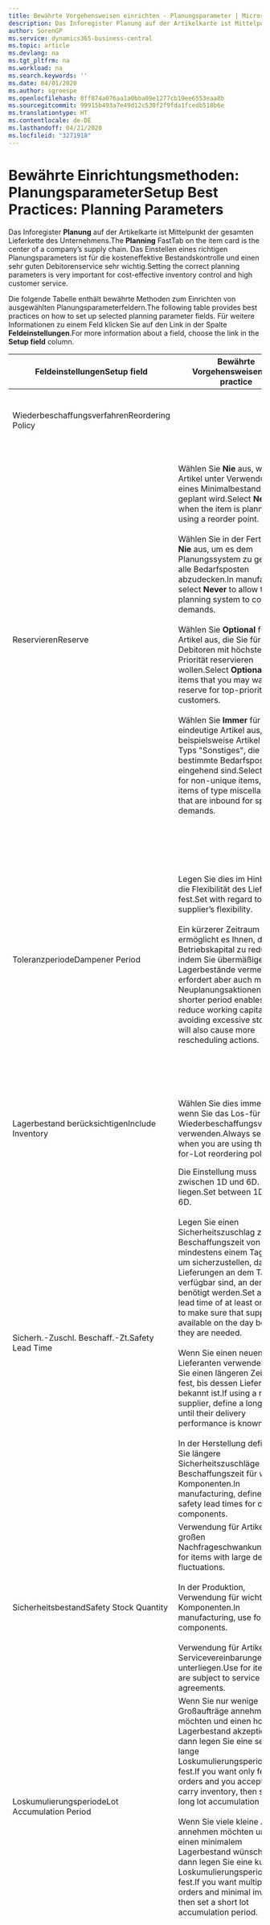 ```yaml
---
title: Bewährte Vorgehensweisen einrichten - Planungsparameter | Microsoft Docs
description: Das Inforegister Planung auf der Artikelkarte ist Mittelpunkt der gesamten Lieferkette des Unternehmens. Das Einstellen eines richtigen Planungsparameters ist für die kosteneffektive Bestandskontrolle und einen sehr guten Debitorenservice sehr wichtig.
author: SorenGP
ms.service: dynamics365-business-central
ms.topic: article
ms.devlang: na
ms.tgt_pltfrm: na
ms.workload: na
ms.search.keywords: ''
ms.date: 04/01/2020
ms.author: sgroespe
ms.openlocfilehash: 8ff874a076aa1a0bba09e1277cb19ee6553eaa8b
ms.sourcegitcommit: 99915b493a7e49d12c530f2f9fda1fcedb518b6e
ms.translationtype: HT
ms.contentlocale: de-DE
ms.lasthandoff: 04/21/2020
ms.locfileid: "3271918"
---
```

# <a name="setup-best-practices-planning-parameters"></a><span data-ttu-id="c71eb-104">Bewährte Einrichtungsmethoden: Planungsparameter</span><span class="sxs-lookup"><span data-stu-id="c71eb-104">Setup Best Practices: Planning Parameters</span></span>
<span data-ttu-id="c71eb-105">Das Inforegister **Planung** auf der Artikelkarte ist Mittelpunkt der gesamten Lieferkette des Unternehmens.</span><span class="sxs-lookup"><span data-stu-id="c71eb-105">The **Planning** FastTab on the item card is the center of a company’s supply chain.</span></span> <span data-ttu-id="c71eb-106">Das Einstellen eines richtigen Planungsparameters ist für die kosteneffektive Bestandskontrolle und einen sehr guten Debitorenservice sehr wichtig.</span><span class="sxs-lookup"><span data-stu-id="c71eb-106">Setting the correct planning parameters is very important for cost-effective inventory control and high customer service.</span></span>  

 <span data-ttu-id="c71eb-107">Die folgende Tabelle enthält bewährte Methoden zum Einrichten von ausgewählten Planungsparameterfeldern.</span><span class="sxs-lookup"><span data-stu-id="c71eb-107">The following table provides best practices on how to set up selected planning parameter fields.</span></span> <span data-ttu-id="c71eb-108">Für weitere Informationen zu einem Feld klicken Sie auf den Link in der Spalte **Feldeinstellungen**.</span><span class="sxs-lookup"><span data-stu-id="c71eb-108">For more information about a field, choose the link in the **Setup field** column.</span></span>  

|<span data-ttu-id="c71eb-109">Feldeinstellungen</span><span class="sxs-lookup"><span data-stu-id="c71eb-109">Setup field</span></span>|<span data-ttu-id="c71eb-110">Bewährte Vorgehensweisen</span><span class="sxs-lookup"><span data-stu-id="c71eb-110">Best practice</span></span>|<span data-ttu-id="c71eb-111">Bemerkung</span><span class="sxs-lookup"><span data-stu-id="c71eb-111">Comment</span></span>|  
|-----------------|-------------------|-------------|  
|<span data-ttu-id="c71eb-112">Wiederbeschaffungsverfahren</span><span class="sxs-lookup"><span data-stu-id="c71eb-112">Reordering Policy</span></span>||<span data-ttu-id="c71eb-113">Weitere Informationen finden Sie unter [Bewährte Einrichtungsmethoden: Wiederbeschaffungsverfahren](setup-best-practices-reordering-policies.md).</span><span class="sxs-lookup"><span data-stu-id="c71eb-113">For more information, see [Setup Best Practices: Reordering Policies](setup-best-practices-reordering-policies.md).</span></span>|  
|<span data-ttu-id="c71eb-114">Reservieren</span><span class="sxs-lookup"><span data-stu-id="c71eb-114">Reserve</span></span>|<span data-ttu-id="c71eb-115">Wählen Sie **Nie** aus, wenn der Artikel unter Verwendung eines Minimalbestands geplant wird.</span><span class="sxs-lookup"><span data-stu-id="c71eb-115">Select **Never** when the item is planned using a reorder point.</span></span><br /><br /> <span data-ttu-id="c71eb-116">Wählen Sie in der Fertigung **Nie** aus, um es dem Planungssystem zu gestatten, alle Bedarfsposten abzudecken.</span><span class="sxs-lookup"><span data-stu-id="c71eb-116">In manufacturing, select **Never** to allow the planning system to cover all demands.</span></span><br /><br /> <span data-ttu-id="c71eb-117">Wählen Sie **Optional** für Artikel aus, die Sie für Debitoren mit höchster Priorität reservieren wollen.</span><span class="sxs-lookup"><span data-stu-id="c71eb-117">Select **Optional** for items that you may want to reserve for top-priority customers.</span></span><br /><br /> <span data-ttu-id="c71eb-118">Wählen Sie **Immer** für nicht eindeutige Artikel aus, wie beispielsweise Artikel des Typs "Sonstiges", die für bestimmte Bedarfsposten eingehend sind.</span><span class="sxs-lookup"><span data-stu-id="c71eb-118">Select **Always** for non-unique items, such as items of type miscellaneous that are inbound for specific demands.</span></span>|<span data-ttu-id="c71eb-119">Reservierungen wirken im Allgemeinen dem Zweck der Planung entgegen, nämlich einem Ausgleich zwischen Bedarf und Vorrat.</span><span class="sxs-lookup"><span data-stu-id="c71eb-119">Reservations generally counteract the purpose of planning, which is to balance demand and supply.</span></span> <span data-ttu-id="c71eb-120">Daher sollten Artikel, die für die Planung eingerichtet wurden, im Allgemeinen nicht reserviert werden.</span><span class="sxs-lookup"><span data-stu-id="c71eb-120">Therefore, items that are set up for planning should generally not be reserved.</span></span><br /><br /> <span data-ttu-id="c71eb-121">Wenn der Benutzer eine Lagerbestandsmenge für zukünftigen Bedarf reserviert, wird die Planungsgrundlage gestört, und der Minimalbestand funktioniert möglicherweise nicht ordnungsgemäß.</span><span class="sxs-lookup"><span data-stu-id="c71eb-121">If the user reserves an inventory quantity for future demand, then the planning foundation will be disturbed, and the reorder point may not work correctly.</span></span> <span data-ttu-id="c71eb-122">Selbst wenn der voraussichtliche Lagerbestand im Hinblick auf den Minimalbestand akzeptabel ist, stehen die Mengen möglicherweise aufgrund der Reservierung nicht zur Verfügung.</span><span class="sxs-lookup"><span data-stu-id="c71eb-122">Even if the projected inventory level is acceptable with regard to the reorder point, the quantities may not be available because of the reservation.</span></span>|  
|<span data-ttu-id="c71eb-123">Toleranzperiode</span><span class="sxs-lookup"><span data-stu-id="c71eb-123">Dampener Period</span></span>|<span data-ttu-id="c71eb-124">Legen Sie dies im Hinblick auf die Flexibilität des Lieferanten fest.</span><span class="sxs-lookup"><span data-stu-id="c71eb-124">Set with regard to the supplier’s flexibility.</span></span><br /><br /> <span data-ttu-id="c71eb-125">Ein kürzerer Zeitraum ermöglicht es Ihnen, das Betriebskapital zu reduzieren, indem Sie übermäßige Lagerbestände vermeiden, erfordert aber auch mehr Neuplanungsaktionen.</span><span class="sxs-lookup"><span data-stu-id="c71eb-125">A shorter period enables you to reduce working capital by avoiding excessive stock, but will also cause more rescheduling actions.</span></span>|<span data-ttu-id="c71eb-126">Wenn der Lieferant Änderungen in letzter Minute an den Aufträgen akzeptiert, verwenden Sie eine kürzere Periode. Sie müssen jedoch weitere Neuplanungsaktionen einplanen.</span><span class="sxs-lookup"><span data-stu-id="c71eb-126">If the supplier accepts last-minute changes to orders, then use a shorter period, but be prepared for more rescheduling actions.</span></span> <span data-ttu-id="c71eb-127">Wenn für den Lieferanten eine feste Planung erforderlich ist, verwenden Sie eine möglichst lange Periode.</span><span class="sxs-lookup"><span data-stu-id="c71eb-127">If the supplier requires firm planning, then extend the period as much as possible.</span></span><br /><br /> <span data-ttu-id="c71eb-128">Informationen zur globalen Einrichtung, siehe **Toleranzperiode** under [Designdetails: Parameter Planen](design-details-planning-parameters.md)</span><span class="sxs-lookup"><span data-stu-id="c71eb-128">For information about the **Dampener Period** field , see [Design Details: Planning Parameters](design-details-planning-parameters.md).</span></span>|  
|<span data-ttu-id="c71eb-129">Lagerbestand berücksichtigen</span><span class="sxs-lookup"><span data-stu-id="c71eb-129">Include Inventory</span></span>|<span data-ttu-id="c71eb-130">Wählen Sie dies immer aus, wenn Sie das Los-für-Los-Wiederbeschaffungsverfahren verwenden.</span><span class="sxs-lookup"><span data-stu-id="c71eb-130">Always select when you are using the Lot-for-Lot reordering policy.</span></span>|<span data-ttu-id="c71eb-131">Wählen Sie dies nur in bestimmten Fällen nicht aus, beispielsweise wenn keine Lagerartikel verkäuflich sind.</span><span class="sxs-lookup"><span data-stu-id="c71eb-131">Do not select only in special situations, such as when inventory items are not sellable.</span></span>|  
|<span data-ttu-id="c71eb-132">Sicherh.-Zuschl. Beschaff.-Zt.</span><span class="sxs-lookup"><span data-stu-id="c71eb-132">Safety Lead Time</span></span>|<span data-ttu-id="c71eb-133">Die Einstellung muss zwischen 1D und 6D. liegen.</span><span class="sxs-lookup"><span data-stu-id="c71eb-133">Set between 1D and 6D.</span></span><br /><br /> <span data-ttu-id="c71eb-134">Legen Sie einen Sicherheitszuschlag zur Beschaffungszeit von mindestens einem Tag fest, um sicherzustellen, dass die Lieferungen an dem Tag verfügbar sind, an dem sie benötigt werden.</span><span class="sxs-lookup"><span data-stu-id="c71eb-134">Set a safety lead time of at least one day to make sure that supplies are available on the day before they are needed.</span></span><br /><br /> <span data-ttu-id="c71eb-135">Wenn Sie einen neuen Lieferanten verwenden, legen Sie einen längeren Zeitraum fest, bis dessen Liefertreue bekannt ist.</span><span class="sxs-lookup"><span data-stu-id="c71eb-135">If using a new supplier, define a longer time until their delivery performance is known.</span></span><br /><br /> <span data-ttu-id="c71eb-136">In der Herstellung definieren Sie längere Sicherheitszuschläge zur Beschaffungszeit für wichtige Komponenten.</span><span class="sxs-lookup"><span data-stu-id="c71eb-136">In manufacturing, define longer safety lead times for critical components.</span></span>|<span data-ttu-id="c71eb-137">Vom System geplante Lieferungen, um zu vermeiden, dass am gleichen Tag, an dem Bestand nicht lieferbar ist, Bestand nicht lieferbar ist.</span><span class="sxs-lookup"><span data-stu-id="c71eb-137">Supply that is planned by the system to avoid a stock-out will arrive on the same day that the stock-out occurs.</span></span> <span data-ttu-id="c71eb-138">Dies kann sich möglicherweise als mehrere Stunden zu spät erweisen, wenn beispielsweise der Bedarf morgens erforderlich ist und die Lieferung am Nachmittag eingeht.</span><span class="sxs-lookup"><span data-stu-id="c71eb-138">This may be several hours too late if, for example, the demand is needed in the morning and the supply arrives in the afternoon.</span></span> <span data-ttu-id="c71eb-139">**Hinweis:** Das Feld **Sicherh.-Zuschl.-Zt.** verwendet den Basiskalender.</span><span class="sxs-lookup"><span data-stu-id="c71eb-139">**Note:**  The **Safety Lead Time** field uses the base calendar.</span></span> <span data-ttu-id="c71eb-140">Daher bedeutet 14T nicht notwendigerweise zwei Wochen.</span><span class="sxs-lookup"><span data-stu-id="c71eb-140">Therefore, 14D is not necessarily two weeks.</span></span>|  
|<span data-ttu-id="c71eb-141">Sicherheitsbestand</span><span class="sxs-lookup"><span data-stu-id="c71eb-141">Safety Stock Quantity</span></span>|<span data-ttu-id="c71eb-142">Verwendung für Artikel mit großen Nachfrageschwankungen.</span><span class="sxs-lookup"><span data-stu-id="c71eb-142">Use for items with large demand fluctuations.</span></span><br /><br /> <span data-ttu-id="c71eb-143">In der Produktion, Verwendung für wichtige Komponenten.</span><span class="sxs-lookup"><span data-stu-id="c71eb-143">In manufacturing, use for critical components.</span></span><br /><br /> <span data-ttu-id="c71eb-144">Verwendung für Artikel, die Servicevereinbarungen unterliegen.</span><span class="sxs-lookup"><span data-stu-id="c71eb-144">Use for items that are subject to service agreements.</span></span>|<span data-ttu-id="c71eb-145">Wenn das Feld **Minimalbestant** nicht ausgefüllt ist, dann dient der Sicherheitsbestand auch als Minimalbestand.</span><span class="sxs-lookup"><span data-stu-id="c71eb-145">If the **Reorder Point** field is not filled, then the safety stock quantity also functions as a reorder point.</span></span>|  
|<span data-ttu-id="c71eb-146">Loskumulierungsperiode</span><span class="sxs-lookup"><span data-stu-id="c71eb-146">Lot Accumulation Period</span></span>|<span data-ttu-id="c71eb-147">Wenn Sie nur wenige Großaufträge annehmen möchten und einen hohen Lagerbestand akzeptieren, dann legen Sie eine sehr lange Loskumulierungsperiode fest.</span><span class="sxs-lookup"><span data-stu-id="c71eb-147">If you want only few big orders and you accept to carry inventory, then set a long lot accumulation period.</span></span><br /><br /> <span data-ttu-id="c71eb-148">Wenn Sie viele kleine Aufträge annehmen möchten und sich einen minimalem Lagerbestand wünschen, dann legen Sie eine kurze Loskumulierungsperiode fest.</span><span class="sxs-lookup"><span data-stu-id="c71eb-148">If you want multiple small orders and minimal inventory, then set a short lot accumulation period.</span></span>|<span data-ttu-id="c71eb-149">Die Loskumulierungsperiode ist im Allgemeinen die längste Periode, in der Sie über Lagerbestand verfügen.</span><span class="sxs-lookup"><span data-stu-id="c71eb-149">The lot accumulation period is generally the longest period that you will carry inventory.</span></span>|  
|<span data-ttu-id="c71eb-150">Minimalbestand</span><span class="sxs-lookup"><span data-stu-id="c71eb-150">Reorder Point</span></span>|<span data-ttu-id="c71eb-151">Ermitteln Sie den Minimalbestand auf Basis des Anforderungsprofils des Artikels.</span><span class="sxs-lookup"><span data-stu-id="c71eb-151">Base the reorder point on the item’s demand profile.</span></span>|<span data-ttu-id="c71eb-152">Wenn laut historischen Daten während einer Beschaffungszeit von sieben Tagen der durchschnittliche Bedarf des Artikels 100 Einheiten beträgt, kann der Minimalbestand auf 100 festgelegt werden.</span><span class="sxs-lookup"><span data-stu-id="c71eb-152">If historical data shows that the item’s average demand is 100 units during a lead time of seven days, then the reorder point can be set to 100 as a minimum.</span></span><br /><br /> <span data-ttu-id="c71eb-153">Das bedeutet, dass bei einer Abnahme des Lagerbestands auf unter 100 Einheiten das Planungssystem die Wiederbeschaffung des Artikels vorschlägt, da für die Wiederbeschaffung sieben Tage benötigt werden und genügend Einheiten vorhanden sein müssen, um den Bedarf in diesen sieben Tagen zu decken.</span><span class="sxs-lookup"><span data-stu-id="c71eb-153">This means that when the inventory level falls below 100 units, then the planning system will suggest to replenish because it takes seven days to supply the item, and there must be enough to cover the demand within those seven days.</span></span>|  
|<span data-ttu-id="c71eb-154">Zeitrahmen</span><span class="sxs-lookup"><span data-stu-id="c71eb-154">Time Bucket</span></span>|<span data-ttu-id="c71eb-155">Ein leeres Feld bedeutet, dass der Lagerbestand jeden Tag überprüft wird.</span><span class="sxs-lookup"><span data-stu-id="c71eb-155">Leave blank, meaning that the inventory level is checked every day.</span></span>|<span data-ttu-id="c71eb-156">Bei täglicher Überprüfung des Lagerbestands ist eine optimale Planung des Minimalbestands sichergestellt.</span><span class="sxs-lookup"><span data-stu-id="c71eb-156">Checking the inventory level every day ensures optimal reorder point planning.</span></span> <span data-ttu-id="c71eb-157">**Hinweis:** Ein Zeitrahmen von 1W bedeutet, dass der Lagerbestand möglicherweise eine Woche bevor ein Beschaffungsauftrag vorgeschlagen wird, unter dem Minimalbestand liegt.</span><span class="sxs-lookup"><span data-stu-id="c71eb-157">**Note:**  A time bucket of 1W means that the inventory level may be below the reorder point for one week before a supply order is suggested.</span></span>|  
|<span data-ttu-id="c71eb-158">Rundungspräzision</span><span class="sxs-lookup"><span data-stu-id="c71eb-158">Rounding Precision</span></span>|<span data-ttu-id="c71eb-159">In der teuren Produktion auf 0,00001 festgelegt.</span><span class="sxs-lookup"><span data-stu-id="c71eb-159">In expensive manufacturing, set to 0.00001.</span></span>|<span data-ttu-id="c71eb-160">Große Rundungsmengen an Ausschuss oder Materialverbrauch können zu sehr hohen Lagerkosten führen.</span><span class="sxs-lookup"><span data-stu-id="c71eb-160">Large rounding quantities of scrap or material consumption can amount to very large inventory costs.</span></span> <span data-ttu-id="c71eb-161">Es kann daher von Bedeutung sein, die kleinste Rundungspräzision festzulegen, um diese potenziellen Kosten zu minimieren.</span><span class="sxs-lookup"><span data-stu-id="c71eb-161">It may therefore be relevant to set the smallest rounding precision to minimize this potential cost.</span></span>|  

> [!NOTE]  
>  <span data-ttu-id="c71eb-162">Die bewährten Methoden zu Planungsparametern auf Artikelkarten gelten auch für dieselben Felder auf Lagerhaltungsdatenkarten.</span><span class="sxs-lookup"><span data-stu-id="c71eb-162">The best practices for planning parameters on item cards also apply to the same fields on SKU cards.</span></span>  
>   
>  <span data-ttu-id="c71eb-163">Wenn Unternehmen den Bedarf an verschiedenen Lagerorten planen, empfiehlt es sich, für jeden Standort Lagerhaltungsdaten festzulegen und den gesamten Bedarf mit einem Wert im Feld **Lagerortcode** zu erstellen.</span><span class="sxs-lookup"><span data-stu-id="c71eb-163">If companies plan for demand at different locations, then it is strongly advised to define SKUs for each location and that all demand is created by using a value in the **Location Code** field.</span></span> <span data-ttu-id="c71eb-164">Weitere Informationen finden Sie unter [Designdetails: Bedarf an leerem Lagerort](design-details-demand-at-blank-location.md)</span><span class="sxs-lookup"><span data-stu-id="c71eb-164">For more information, see [Design Details: Demand at Blank Location](design-details-demand-at-blank-location.md).</span></span>  

## <a name="see-also"></a><span data-ttu-id="c71eb-165">Siehe auch</span><span class="sxs-lookup"><span data-stu-id="c71eb-165">See Also</span></span>  
 <span data-ttu-id="c71eb-166">[Bewährte Einrichtungsmethoden: Beschaffungsplanung](setup-best-practices-supply-planning.md) </span><span class="sxs-lookup"><span data-stu-id="c71eb-166">[Setup Best Practices: Supply Planning](setup-best-practices-supply-planning.md) </span></span>  
 <span data-ttu-id="c71eb-167">[Designdetails: Beschaffungsplanung](design-details-supply-planning.md) </span><span class="sxs-lookup"><span data-stu-id="c71eb-167">[Design Details: Supply Planning](design-details-supply-planning.md) </span></span>  
 [<span data-ttu-id="c71eb-168">Richten Sie komplexe Anwendungsbereiche mithilfe bewährter Methoden ein</span><span class="sxs-lookup"><span data-stu-id="c71eb-168">Set Up Complex Application Areas Using Best Practices</span></span>](set-up-complex-application-areas-using-best-practices.md)  
 [<span data-ttu-id="c71eb-169">Designdetails: Bedarf an leerem Lagerort</span><span class="sxs-lookup"><span data-stu-id="c71eb-169">Design Details: Demand at Blank Location</span></span>](design-details-demand-at-blank-location.md)  
 <span data-ttu-id="c71eb-170">[Arbeiten mit [!INCLUDE[d365fin](includes/d365fin_md.md)]](ui-work-product.md)</span><span class="sxs-lookup"><span data-stu-id="c71eb-170">[Working with [!INCLUDE[d365fin](includes/d365fin_md.md)]](ui-work-product.md)</span></span>
